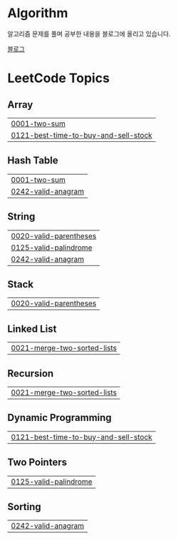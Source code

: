 # Algorithm
알고리즘 문제를 풀며 공부한 내용을 블로그에 올리고 있습니다.

[블로그](https://velog.io/@dhsdb02/series/%EC%95%8C%EA%B3%A0%EB%A6%AC%EC%A6%98)


<!---LeetCode Topics Start-->
# LeetCode Topics
## Array
|  |
| ------- |
| [0001-two-sum](https://github.com/tlsdhsdb/Algorithm/tree/master/0001-two-sum) |
| [0121-best-time-to-buy-and-sell-stock](https://github.com/tlsdhsdb/Algorithm/tree/master/0121-best-time-to-buy-and-sell-stock) |
## Hash Table
|  |
| ------- |
| [0001-two-sum](https://github.com/tlsdhsdb/Algorithm/tree/master/0001-two-sum) |
| [0242-valid-anagram](https://github.com/tlsdhsdb/Algorithm/tree/master/0242-valid-anagram) |
## String
|  |
| ------- |
| [0020-valid-parentheses](https://github.com/tlsdhsdb/Algorithm/tree/master/0020-valid-parentheses) |
| [0125-valid-palindrome](https://github.com/tlsdhsdb/Algorithm/tree/master/0125-valid-palindrome) |
| [0242-valid-anagram](https://github.com/tlsdhsdb/Algorithm/tree/master/0242-valid-anagram) |
## Stack
|  |
| ------- |
| [0020-valid-parentheses](https://github.com/tlsdhsdb/Algorithm/tree/master/0020-valid-parentheses) |
## Linked List
|  |
| ------- |
| [0021-merge-two-sorted-lists](https://github.com/tlsdhsdb/Algorithm/tree/master/0021-merge-two-sorted-lists) |
## Recursion
|  |
| ------- |
| [0021-merge-two-sorted-lists](https://github.com/tlsdhsdb/Algorithm/tree/master/0021-merge-two-sorted-lists) |
## Dynamic Programming
|  |
| ------- |
| [0121-best-time-to-buy-and-sell-stock](https://github.com/tlsdhsdb/Algorithm/tree/master/0121-best-time-to-buy-and-sell-stock) |
## Two Pointers
|  |
| ------- |
| [0125-valid-palindrome](https://github.com/tlsdhsdb/Algorithm/tree/master/0125-valid-palindrome) |
## Sorting
|  |
| ------- |
| [0242-valid-anagram](https://github.com/tlsdhsdb/Algorithm/tree/master/0242-valid-anagram) |
<!---LeetCode Topics End-->